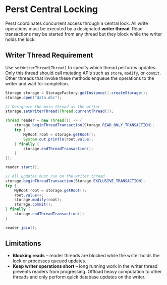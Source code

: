 # Perst Central Locking

Perst coordinates concurrent access through a central lock.  All write
operations must be executed by a designated **writer thread**.  Read
transactions may be started from any thread but they block while the
writer holds the lock.

## Writer Thread Requirement

Use `setWriterThread(Thread)` to specify which thread performs updates.
Only this thread should call mutating APIs such as `store`, `modify`, or
`commit`.  Other threads that invoke these methods enqueue the
operations to the writer and wait for completion.

```java
Storage storage = StorageFactory.getInstance().createStorage();
storage.open("data.dbs");

// Designate the main thread as the writer
storage.setWriterThread(Thread.currentThread());

Thread reader = new Thread(() -> {
    storage.beginThreadTransaction(Storage.READ_ONLY_TRANSACTION);
    try {
        MyRoot root = storage.getRoot();
        System.out.println(root.value);
    } finally {
        storage.endThreadTransaction();
    }
});

reader.start();

// All updates must run on the writer thread
storage.beginThreadTransaction(Storage.EXCLUSIVE_TRANSACTION);
try {
    MyRoot root = storage.getRoot();
    root.value++;
    storage.modify(root);
    storage.commit();
} finally {
    storage.endThreadTransaction();
}

reader.join();
```

## Limitations

* **Blocking reads** – reader threads are blocked while the writer holds
  the lock or processes queued updates.
* **Keep writer operations short** – long running work in the writer
  thread prevents readers from progressing.  Offload heavy computation to
  other threads and only perform quick database updates on the writer.

